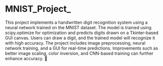 # MNIST_Project_

This project implements a handwritten digit recognition system using a neural network trained on the MNIST dataset. The model is trained using scipy.optimize for optimization and predicts digits drawn on a Tkinter-based GUI canvas. Users can draw a digit, and the trained model will recognize it with high accuracy. The project includes image preprocessing, neural network training, and a GUI for real-time predictions. Improvements such as better image scaling, color inversion, and CNN-based training can further enhance accuracy. 🚀

